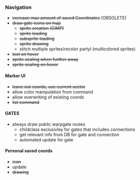 ### Navigation
- ~~increase max amount of saved Coordinates~~ (OBSOLETE)
- ~~draw gate icons on map~~
    - ~~sprite creation (GIMP)~~
    - ~~sprite loading~~
    - ~~subsprite loading~~
    - ~~sprite drawing~~
    - stitch multiple sprites/recolor partyl (multicolored sprites)
- ~~text on hover~~
- ~~sprite scaling when further away~~
- ~~sprite scaling on hover~~

#### Marker UI
- ~~leave out coords, use current sector~~
- allow color manipulation from command
- allow overwriting of existing coords
- ~~list command~~

#### GATES
- always draw public warpgate routes
    - childclass exclusivley for gates that includes connections
    - get relevant info from DB for gate and connection
    - automated update for gate
    
#### Personal saved coords
- ~~icon~~
- update
- ~~drawing~~